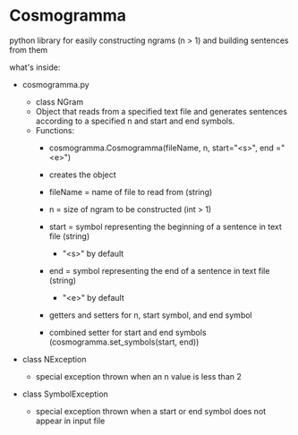 Cosmogramma
========

python library for easily constructing ngrams (n > 1) and building sentences from them

what's inside:
  * cosmogramma.py
    * class NGram
    * Object that reads from a specified text file and generates sentences according to a specified n and start and end symbols.
    * Functions:
      *  cosmogramma.Cosmogramma(fileName, n, start="&lt;s&gt;", end ="&lt;e&gt;")
        * creates the object
        * fileName = name of file to read from (string)
        * n = size of ngram to be constructed (int > 1)
        * start = symbol representing the beginning of a sentence in text file (string)
          * "&lt;s&gt;" by default
        * end = symbol representing the end of a sentence in text file (string)
          * "&lt;e&gt;" by default
          
      * getters and setters for n, start symbol, and end symbol
      * combined setter for start and end symbols (cosmogramma.set_symbols(start, end))

  * class NException
    * special exception thrown when an n value is less than 2
  
  * class SymbolException
    * special exception thrown when a start or end symbol does not appear in input file 
